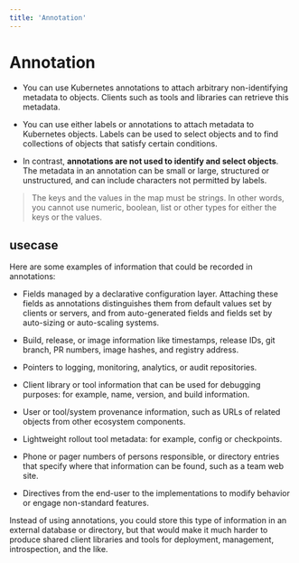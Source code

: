 ```yaml
---
title: 'Annotation'
---
```

# Annotation

- You can use Kubernetes annotations to attach arbitrary non-identifying metadata to objects. Clients such as tools and libraries can retrieve this metadata.

- You can use either labels or annotations to attach metadata to Kubernetes objects. Labels can be used to select objects and to find collections of objects that satisfy certain conditions.
  
- In contrast, **annotations are not used to identify and select objects**. The metadata in an annotation can be small or large, structured or unstructured, and can include characters not permitted by labels.

> The keys and the values in the map must be strings. In other words, you cannot use numeric, boolean, list or other types for either the keys or the values.

## usecase

Here are some examples of information that could be recorded in annotations:

- Fields managed by a declarative configuration layer. Attaching these fields as annotations distinguishes them from default values set by clients or servers, and from auto-generated fields and fields set by auto-sizing or auto-scaling systems.

- Build, release, or image information like timestamps, release IDs, git branch, PR numbers, image hashes, and registry address.

- Pointers to logging, monitoring, analytics, or audit repositories.

- Client library or tool information that can be used for debugging purposes: for example, name, version, and build information.

- User or tool/system provenance information, such as URLs of related objects from other ecosystem components.

- Lightweight rollout tool metadata: for example, config or checkpoints.

- Phone or pager numbers of persons responsible, or directory entries that specify where that information can be found, such as a team web site.

- Directives from the end-user to the implementations to modify behavior or engage non-standard features.

Instead of using annotations, you could store this type of information in an external database or directory, but that would make it much harder to produce shared client libraries and tools for deployment, management, introspection, and the like.

